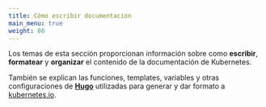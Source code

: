 ```yaml
---
title: Cómo escribir documentación
main_menu: true
weight: 80
---
```


Los temas de esta sección proporcionan información sobre como **escribir**,
**formatear** y **organizar** el contenido de la documentación de Kubernetes.

También se explican las funciones, templates, variables y otras configuraciones
de **[Hugo](https://gohugo.io/)** utilizadas para generar y dar formato a
[kubernetes.io](https://kubernetes.io).